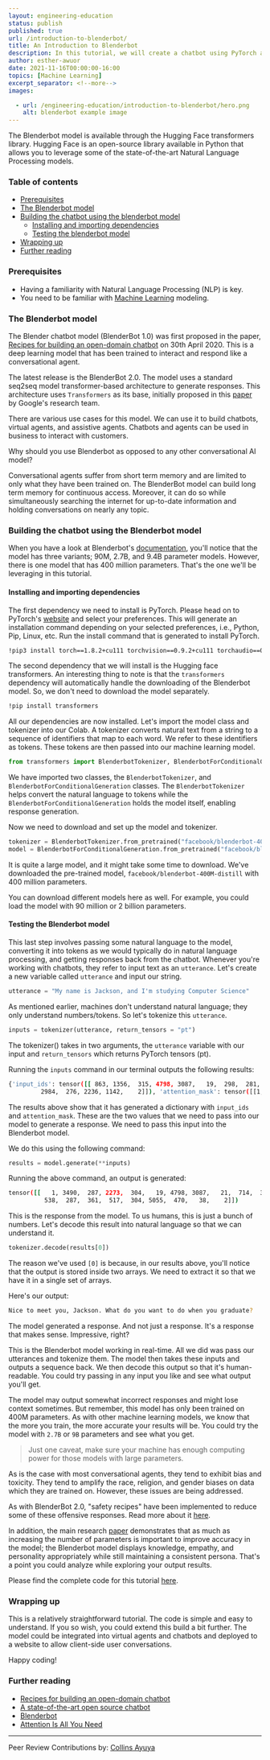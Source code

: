 ```yaml
---
layout: engineering-education
status: publish
published: true
url: /introduction-to-blenderbot/
title: An Introduction to Blenderbot
description: In this tutorial, we will create a chatbot using PyTorch and the Blenderbot model.
author: esther-awuor
date: 2021-11-16T00:00:00-16:00
topics: [Machine Learning]
excerpt_separator: <!--more-->
images:

  - url: /engineering-education/introduction-to-blenderbot/hero.png
    alt: blenderbot example image 
---
```

The Blenderbot model is available through the Hugging Face transformers library. Hugging Face is an open-source library available in Python that allows you to leverage some of the state-of-the-art Natural Language Processing models.
<!--more-->

### Table of contents
- [Prerequisites](#prerequisites)
- [The Blenderbot model](#the-blenderbot-model)
- [Building the chatbot using the blenderbot model](#building-the-chatbot-using-the-blenderbot-model)
    - [Installing and importing dependencies](#installing-and-importing-dependencies)
    - [Testing the blenderbot model](#testing-the-blenderbot-model)
- [Wrapping up](#wrapping-up)
- [Further reading](#further-reading)

### Prerequisites
- Having a familiarity with Natural Language Processing (NLP) is key.
- You need to be familiar with [Machine Learning](/engineering-education/topic/machine-learning/) modeling.

### The Blenderbot model
The Blender chatbot model (BlenderBot 1.0) was first proposed in the paper, [Recipes for building an open-domain chatbot](https://arxiv.org/pdf/2004.13637.pdf) on 30th April 2020. This is a deep learning model that has been trained to interact and respond like a conversational agent. 

The latest release is the BlenderBot 2.0. The model uses a standard seq2seq model transformer-based architecture to generate responses. This architecture uses `Transformers` as its base, initially proposed in this [paper](https://arxiv.org/pdf/1706.03762.pdf) by Google's research team.

There are various use cases for this model. We can use it to build chatbots, virtual agents, and assistive agents. Chatbots and agents can be used in business to interact with customers.  

Why should you use Blenderbot as opposed to any other conversational AI model?

Conversational agents suffer from short term memory and are limited to only what they have been trained on. The BlenderBot model can build long term memory for continuous access. Moreover, it can do so while simultaneously searching the internet for up-to-date information and holding conversations on nearly any topic.

### Building the chatbot using the Blenderbot model
When you have a look at Blenderbot's [documentation](https://huggingface.co/transformers/model_doc/blenderbot.html), you'll notice that the model has three variants; 90M, 2.7B, and 9.4B parameter models. However, there is one model that has 400 million parameters. That's the one we'll be leveraging in this tutorial.

#### Installing and importing dependencies
The first dependency we need to install is PyTorch. Please head on to PyTorch's [website](https://pytorch.org/get-started/locally/) and select your preferences. This will generate an installation command depending on your selected preferences, i.e., Python, Pip, Linux, etc. Run the install command that is generated to install PyTorch.   

```bash
!pip3 install torch==1.8.2+cu111 torchvision==0.9.2+cu111 torchaudio==0.8.2 -f https://download.pytorch.org/whl/lts/1.8/torch_lts.html
```

The second dependency that we will install is the Hugging face transformers. An interesting thing to note is that the `transformers` dependency will automatically handle the downloading of the Blenderbot model. So, we don't need to download the model separately. 

```bash
!pip install transformers
```

All our dependencies are now installed. Let's import the model class and tokenizer into our Colab. A tokenizer converts natural text from a string to a sequence of identifiers that map to each word. We refer to these identifiers as tokens. These tokens are then passed into our machine learning model. 

```python
from transformers import BlenderbotTokenizer, BlenderbotForConditionalGeneration
```

We have imported two classes, the `BlenderbotTokenizer`, and `BlenderbotForConditionalGeneration` classes. The `BlenderbotTokenizer` helps convert the natural language to tokens while the `BlenderbotForConditionalGeneration` holds the model itself, enabling response generation.

Now we need to download and set up the model and tokenizer.

```python
tokenizer = BlenderbotTokenizer.from_pretrained("facebook/blenderbot-400M-distill")
model = BlenderbotForConditionalGeneration.from_pretrained("facebook/blenderbot-400M-distill")
```

It is quite a large model, and it might take some time to download. We've downloaded the pre-trained model, `facebook/blenderbot-400M-distill` with 400 million parameters. 

You can download different models here as well. For example, you could load the model with 90 million or 2 billion parameters. 

#### Testing the Blenderbot model
This last step involves passing some natural language to the model, converting it into tokens as we would typically do in natural language processing, and getting responses back from the chatbot. Whenever you're working with chatbots, they refer to input text as an `utterance`. Let's create a new variable called `utterance` and input our string.

```python
utterance = "My name is Jackson, and I'm studying Computer Science"
```

As mentioned earlier, machines don't understand natural language; they only understand numbers/tokens. So let's tokenize this `utterance`.

```python
inputs = tokenizer(utterance, return_tensors = "pt")
```

The tokenizer() takes in two arguments, the `utterance` variable with our input and `return_tensors` which returns PyTorch tensors (pt).

Running the `inputs` command in our terminal outputs the following results:

```bash
{'input_ids': tensor([[ 863, 1356,  315, 4798, 3087,   19,  298,  281,  476, 1616, 1471, 2713,
         2984,  276, 2236, 1142,    2]]), 'attention_mask': tensor([[1, 1, 1, 1, 1, 1, 1, 1, 1, 1, 1, 1, 1, 1, 1, 1, 1]])}
```

The results above show that it has generated a dictionary with `input_ids` and `attention_mask`. These are the two values that we need to pass into our model to generate a response. We need to pass this input into the Blenderbot model.

We do this using the following command:

```python
results = model.generate(**inputs)
```

Running the above command, an output is generated:

```bash
tensor([[   1, 3490,  287, 2273,  304,   19, 4798, 3087,   21,  714,  361,  304,
          538,  287,  361,  517,  304, 5055,  470,   38,    2]])
```

This is the response from the model. To us humans, this is just a bunch of numbers. Let's decode this result into natural language so that we can understand it.

```python
tokenizer.decode(results[0])
```

The reason we've used `[0]` is because, in our results above, you'll notice that the output is stored inside two arrays.
We need to extract it so that we have it in a single set of arrays.

Here's our output:

```bash
Nice to meet you, Jackson. What do you want to do when you graduate?
```

The model generated a response. And not just a response. It's a response that makes sense. Impressive, right?

This is the Blenderbot model working in real-time. All we did was pass our utterances and tokenize them. The model then takes these inputs and outputs a sequence back. We then decode this output so that it's human-readable. You could try passing in any input you like and see what output you'll get.

The model may output somewhat incorrect responses and might lose context sometimes. But remember, this model has only been trained on 400M parameters. As with other machine learning models, we know that the more you train, the more accurate your results will be. You could try the model with `2.7B` or `9B` parameters and see what you get. 

>Just one caveat, make sure your machine has enough computing power for those models with large parameters.

As is the case with most conversational agents, they tend to exhibit bias and toxicity. They tend to amplify the race, religion, and gender biases on data which they are trained on. However, these issues are being addressed. 

As with BlenderBot 2.0, "safety recipes" have been implemented to reduce some of these offensive responses. Read more about it [here](https://venturebeat.com/2021/07/16/facebooks-blenderbot-2-0-bot-surfs-the-web-for-knowledge/).

In addition, the main research [paper](https://arxiv.org/pdf/2004.13637.pdf) demonstrates that as much as increasing the number of parameters is important to improve accuracy in the model; the Blenderbot model displays knowledge, empathy, and personality appropriately while still maintaining a consistent persona. That's a point you could analyze while exploring your output results.  

Please find the complete code for this tutorial [here](https://colab.research.google.com/drive/1pyIhbbobNpQ-QC3Dm3n5IU2Un3RdsSaY?usp=sharing). 

### Wrapping up
This is a relatively straightforward tutorial. The code is simple and easy to understand. If you so wish, you could extend this build a bit further. The model could be integrated into virtual agents and chatbots and deployed to a website to allow client-side user conversations.

Happy coding!

### Further reading
- [Recipes for building an open-domain chatbot](https://arxiv.org/pdf/2004.13637.pdf)
- [A state-of-the-art open source chatbot](https://ai.facebook.com/blog/state-of-the-art-open-source-chatbot/)
- [Blenderbot](https://huggingface.co/transformers/model_doc/blenderbot.html)
- [Attention Is All You Need](https://arxiv.org/pdf/1706.03762.pdf)

---
Peer Review Contributions by: [Collins Ayuya](https://www.section.io/engineering-education/authors/collins-ayuya/)
